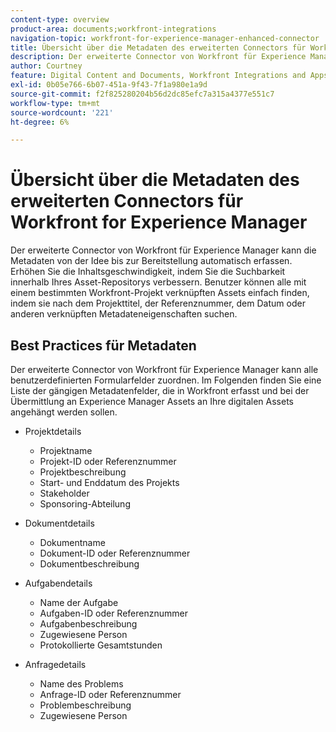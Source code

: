 ```yaml
---
content-type: overview
product-area: documents;workfront-integrations
navigation-topic: workfront-for-experience-manager-enhanced-connector
title: Übersicht über die Metadaten des erweiterten Connectors für Workfront for Experience Manager
description: Der erweiterte Connector von Workfront für Experience Manager kann die Metadaten von der Idee bis zur Bereitstellung automatisch erfassen. Erhöhen Sie die Inhaltsgeschwindigkeit, indem Sie die Suchbarkeit innerhalb Ihres Asset-Repositorys verbessern. Benutzer können alle mit einem bestimmten Workfront-Projekt verknüpften Assets einfach finden, indem sie nach dem Projekttitel, der Referenznummer, dem Datum oder anderen verknüpften Metadateneigenschaften suchen.
author: Courtney
feature: Digital Content and Documents, Workfront Integrations and Apps
exl-id: 0b05e766-6b07-451a-9f43-7f1a980e1a9d
source-git-commit: f2f825280204b56d2dc85efc7a315a4377e551c7
workflow-type: tm+mt
source-wordcount: '221'
ht-degree: 6%

---
```


# Übersicht über die Metadaten des erweiterten Connectors für Workfront for Experience Manager

Der erweiterte Connector von Workfront für Experience Manager kann die Metadaten von der Idee bis zur Bereitstellung automatisch erfassen. Erhöhen Sie die Inhaltsgeschwindigkeit, indem Sie die Suchbarkeit innerhalb Ihres Asset-Repositorys verbessern. Benutzer können alle mit einem bestimmten Workfront-Projekt verknüpften Assets einfach finden, indem sie nach dem Projekttitel, der Referenznummer, dem Datum oder anderen verknüpften Metadateneigenschaften suchen.

## Best Practices für Metadaten

Der erweiterte Connector von Workfront für Experience Manager kann alle benutzerdefinierten Formularfelder zuordnen. Im Folgenden finden Sie eine Liste der gängigen Metadatenfelder, die in Workfront erfasst und bei der Übermittlung an Experience Manager Assets an Ihre digitalen Assets angehängt werden sollen.

* Projektdetails

   * Projektname
   * Projekt-ID oder Referenznummer
   * Projektbeschreibung
   * Start- und Enddatum des Projekts
   * Stakeholder
   * Sponsoring-Abteilung

* Dokumentdetails

   * Dokumentname
   * Dokument-ID oder Referenznummer
   * Dokumentbeschreibung

* Aufgabendetails

   * Name der Aufgabe
   * Aufgaben-ID oder Referenznummer
   * Aufgabenbeschreibung
   * Zugewiesene Person
   * Protokollierte Gesamtstunden

* Anfragedetails

   * Name des Problems
   * Anfrage-ID oder Referenznummer
   * Problembeschreibung
   * Zugewiesene Person
